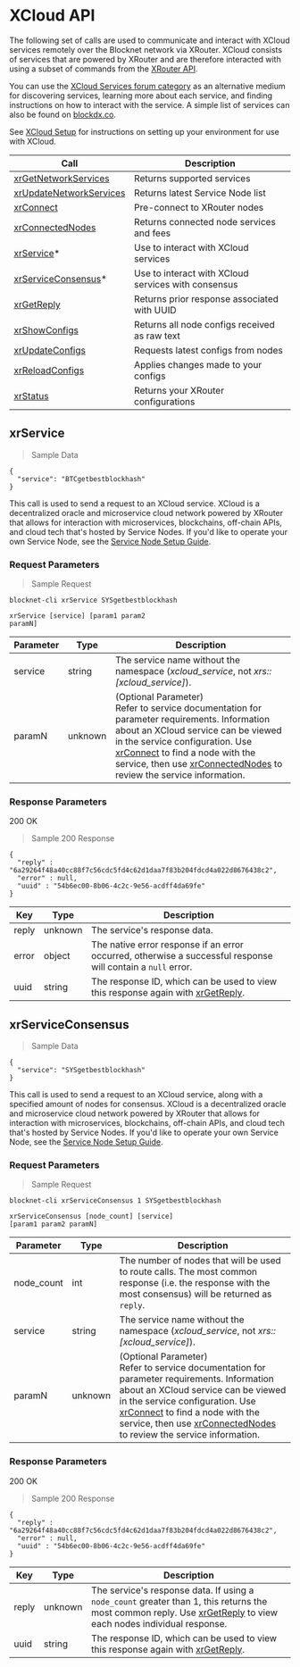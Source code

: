 # XCloud API

The following set of calls are used to communicate and interact with XCloud services remotely over the Blocknet network via XRouter. XCloud consists of services that are powered by XRouter and are therefore interacted with using a subset of commands from the [XRouter API](#xrouter-api). 

You can use the [XCloud Services forum category](https://forum.blocknet.co/c/xcloud-services) as an alternative medium for discovering services, learning more about each service, and finding instructions on how to interact with the service. A simple list of services can also be found on [blockdx.co](https://blockdx.co/xcloud-services).

See [XCloud Setup](#xcloud-setup) for instructions on setting up your environment for use with XCloud.


Call                                               | Description
---------------------------------------------------|---------------
[xrGetNetworkServices](#xrgetnetworkservices)      | Returns supported services
[xrUpdateNetworkServices](#xrupdatenetworkservices)| Returns latest Service Node list
[xrConnect](#xrconnect)                            | Pre-connect to XRouter nodes
[xrConnectedNodes](#xrconnectednodes)              | Returns connected node services and fees
[xrService](#xrservice)*                           | Use to interact with XCloud services
[xrServiceConsensus](#xrServiceconsensus)*         | Use to interact with XCloud services with consensus
[xrGetReply](#xrgetreply)                          | Returns prior response associated with UUID
[xrShowConfigs](#xrshowconfigs)                    | Returns all node configs received as raw text
[xrUpdateConfigs](#xrupdateconfigs)                | Requests latest configs from nodes
[xrReloadConfigs](#xrreloadconfigs)                | Applies changes made to your configs
[xrStatus](#xrstatus)                              | Returns your XRouter configurations










## xrService

> Sample Data

```shell
{
  "service": "BTCgetbestblockhash"
}
```
This call is used to send a request to an XCloud service. XCloud is a decentralized oracle and microservice cloud network powered by XRouter that allows for interaction with microservices, blockchains, off-chain APIs, and cloud tech that's hosted by Service Nodes. If you'd like to operate your own Service Node, see the [Service Node Setup Guide](https://docs.blocknet.org/service-nodes/setup).


### Request Parameters

> Sample Request

```shell
blocknet-cli xrService SYSgetbestblockhash
```
<code class="api-call">xrService [service] [param1 param2 paramN]</code>

Parameter       | Type    | Description
----------------|---------|-------------
service         | string  | The service name without the namespace (*xcloud_service*, not *xrs::[xcloud_service]*).
paramN          | unknown | (Optional Parameter)<br>Refer to service documentation for parameter requirements. Information about an XCloud service can be viewed in the service configuration. Use [xrConnect](#xrconnect) to find a node with the service, then use [xrConnectedNodes](#xrconnectednodes) to review the service information.


### Response Parameters

<aside class="success">
200 OK
</aside>

> Sample 200 Response

```shell
{
  "reply" : "6a29264f48a40cc88f7c56cdc5fd4c62d1daa7f83b204fdcd4a022d8676438c2",
  "error" : null,
  "uuid" : "54b6ec00-8b06-4c2c-9e56-acdff4da69fe"
}
```

Key             | Type    | Description
----------------|---------|-------------
reply           | unknown | The service's response data.
error           | object  | The native error response if an error occurred, otherwise a successful response will contain a `null` error.
uuid            | string  | The response ID, which can be used to view this response again with [xrGetReply](#xrgetreply).










## xrServiceConsensus

> Sample Data

```shell
{
  "service": "SYSgetbestblockhash"
}
```
This call is used to send a request to an XCloud service, along with a specified amount of nodes for consensus. XCloud is a decentralized oracle and microservice cloud network powered by XRouter that allows for interaction with microservices, blockchains, off-chain APIs, and cloud tech that's hosted by Service Nodes. If you'd like to operate your own Service Node, see the [Service Node Setup Guide](https://docs.blocknet.org/service-nodes/setup).


### Request Parameters

> Sample Request

```shell
blocknet-cli xrServiceConsensus 1 SYSgetbestblockhash
```
<code class="api-call">xrServiceConsensus [node_count] [service] [param1 param2 paramN]</code>

Parameter       | Type    | Description
----------------|---------|-------------
node_count      | int     | The number of nodes that will be used to route calls. The most common response (i.e. the response with the most consensus) will be returned as `reply`.
service         | string  | The service name without the namespace (*xcloud_service*, not *xrs::[xcloud_service]*).
paramN          | unknown | (Optional Parameter)<br>Refer to service documentation for parameter requirements. Information about an XCloud service can be viewed in the service configuration. Use [xrConnect](#xrconnect) to find a node with the service, then use [xrConnectedNodes](#xrconnectednodes) to review the service information.


### Response Parameters

<aside class="success">
200 OK
</aside>

> Sample 200 Response

```shell
{
  "reply" : "6a29264f48a40cc88f7c56cdc5fd4c62d1daa7f83b204fdcd4a022d8676438c2",
  "error" : null,
  "uuid" : "54b6ec00-8b06-4c2c-9e56-acdff4da69fe"
}
```

Key             | Type    | Description
----------------|---------|-------------
reply           | unknown | The service's response data. If using a `node_count` greater than 1, this returns the most common reply. Use [xrGetReply](#xrgetreply) to view each nodes individual response.
uuid            | string  | The response ID, which can be used to view this response again with [xrGetReply](#xrgetreply).









